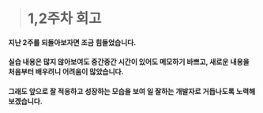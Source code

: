 ># 1,2주차 회고
####  지난 2주를 되돌아보자면 조금 힘들었습니다. <br/>
#### 실습 내용은 많지 않아보여도 중간중간 시간이 있어도 메모하기 바쁘고, 새로운 내용을 처음부터 배우려니 어려움이 많았습니다. <br/>
#### 그래도 앞으로 잘 적응하고 성장하는 모습을 보여 일 잘하는 개발자로 거듭나도록 노력해보겠습니다. <br/>